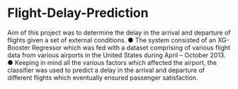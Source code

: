 # Flight-Delay-Prediction

Aim of this project was to determine the delay in the arrival and departure of flights given a set of external conditions.
● The system consisted of an XG-Booster Regressor which was fed with a dataset comprising of various flight data from
various airports in the United States during April – October 2013.
● Keeping in mind all the various factors which affected the airport, the classifier was used to predict a delay in the
arrival and departure of different flights which eventually ensured passenger satisfaction.
